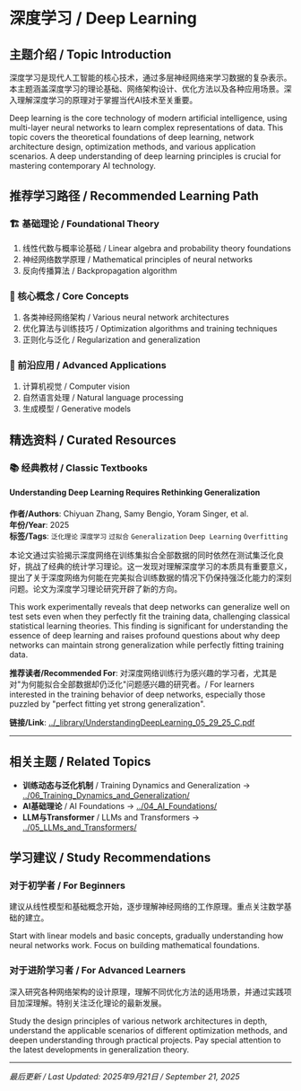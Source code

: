 # 深度学习 / Deep Learning

## 主题介绍 / Topic Introduction

深度学习是现代人工智能的核心技术，通过多层神经网络来学习数据的复杂表示。本主题涵盖深度学习的理论基础、网络架构设计、优化方法以及各种应用场景。深入理解深度学习的原理对于掌握当代AI技术至关重要。

Deep learning is the core technology of modern artificial intelligence, using multi-layer neural networks to learn complex representations of data. This topic covers the theoretical foundations of deep learning, network architecture design, optimization methods, and various application scenarios. A deep understanding of deep learning principles is crucial for mastering contemporary AI technology.

## 推荐学习路径 / Recommended Learning Path

### 🏗️ 基础理论 / Foundational Theory

1. 线性代数与概率论基础 / Linear algebra and probability theory foundations
2. 神经网络数学原理 / Mathematical principles of neural networks
3. 反向传播算法 / Backpropagation algorithm

### 🧠 核心概念 / Core Concepts

1. 各类神经网络架构 / Various neural network architectures
2. 优化算法与训练技巧 / Optimization algorithms and training techniques
3. 正则化与泛化 / Regularization and generalization

### 🚀 前沿应用 / Advanced Applications

1. 计算机视觉 / Computer vision
2. 自然语言处理 / Natural language processing
3. 生成模型 / Generative models

## 精选资料 / Curated Resources

### 📚 经典教材 / Classic Textbooks

#### Understanding Deep Learning Requires Rethinking Generalization
**作者/Authors**: Chiyuan Zhang, Samy Bengio, Yoram Singer, et al.  
**年份/Year**: 2025  
**标签/Tags**: `泛化理论` `深度学习` `过拟合` `Generalization` `Deep Learning` `Overfitting`

本论文通过实验揭示深度网络在训练集拟合全部数据的同时依然在测试集泛化良好，挑战了经典的统计学习理论。这一发现对理解深度学习的本质具有重要意义，提出了关于深度网络为何能在完美拟合训练数据的情况下仍保持强泛化能力的深刻问题。论文为深度学习理论研究开辟了新的方向。

This work experimentally reveals that deep networks can generalize well on test sets even when they perfectly fit the training data, challenging classical statistical learning theories. This finding is significant for understanding the essence of deep learning and raises profound questions about why deep networks can maintain strong generalization while perfectly fitting training data.

**推荐读者/Recommended For**: 对深度网络训练行为感兴趣的学习者，尤其是对"为何能拟合全部数据却仍泛化"问题感兴趣的研究者。/ For learners interested in the training behavior of deep networks, especially those puzzled by "perfect fitting yet strong generalization".

**链接/Link**: [../_library/UnderstandingDeepLearning_05_29_25_C.pdf](../_library/UnderstandingDeepLearning_05_29_25_C.pdf)

---

## 相关主题 / Related Topics

- **训练动态与泛化机制** / Training Dynamics and Generalization → [../06_Training_Dynamics_and_Generalization/](../06_Training_Dynamics_and_Generalization/)
- **AI基础理论** / AI Foundations → [../04_AI_Foundations/](../04_AI_Foundations/)
- **LLM与Transformer** / LLMs and Transformers → [../05_LLMs_and_Transformers/](../05_LLMs_and_Transformers/)

## 学习建议 / Study Recommendations

### 对于初学者 / For Beginners
建议从线性模型和基础概念开始，逐步理解神经网络的工作原理。重点关注数学基础的建立。

Start with linear models and basic concepts, gradually understanding how neural networks work. Focus on building mathematical foundations.

### 对于进阶学习者 / For Advanced Learners
深入研究各种网络架构的设计原理，理解不同优化方法的适用场景，并通过实践项目加深理解。特别关注泛化理论的最新发展。

Study the design principles of various network architectures in depth, understand the applicable scenarios of different optimization methods, and deepen understanding through practical projects. Pay special attention to the latest developments in generalization theory.

---

*最后更新 / Last Updated: 2025年9月21日 / September 21, 2025*